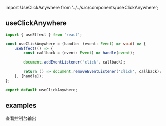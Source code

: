 import UseClickAnywhere from '../../src/components/useClickAnywhere';

## useClickAnywhere

```typescript jsx
import { useEffect } from 'react';

const useClickAnywhere = (handle: (event: Event) => void) => {
	useEffect(() => {
		const callback = (event: Event) => handle(event);

		document.addEventListener('click', callback);

		return () => document.removeEventListener('click', callback);
	}, [handle]);
};

export default useClickAnywhere;
```

## examples

查看控制台输出
<UseClickAnywhere/>
